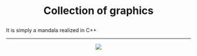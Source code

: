 # <p align=center> Collection of graphics </p>

It is simply a mandala realized in C++

----------------------------------

<p align="center">
  <img src="https://github.com/Booh-rm](https://github.com/Booh-rm/Hello_C/blob/main/The%20Mandala/media/Mandala.png" />
</p>
